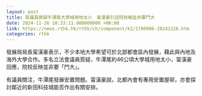 ```yaml
---
layout: post
title: 有議員質疑牛潭尾大學城用地太小　甯漢豪引述院校稱並非要鬥大
date: 2024-11-26 18:33:11.000000000 +08:00
link: https://news.rthk.hk/rthk/ch/component/k2/1780906-20241126.htm
categories: rthk
---
```


發展局局長甯漢豪表示，不少本地大學希望可於北部都會區內發展，藉此與內地及海外大學合作。多名立法會議員質疑，牛潭尾約46公頃大學城用地太小，甯漢豪回應，院校反映並非要「鬥大」。

有議員關注，牛潭尾發展安置問題。甯漢豪說，北都內會有專用安置屋邨，亦會探討鄰近的新田科技城能否作出有關安排。
